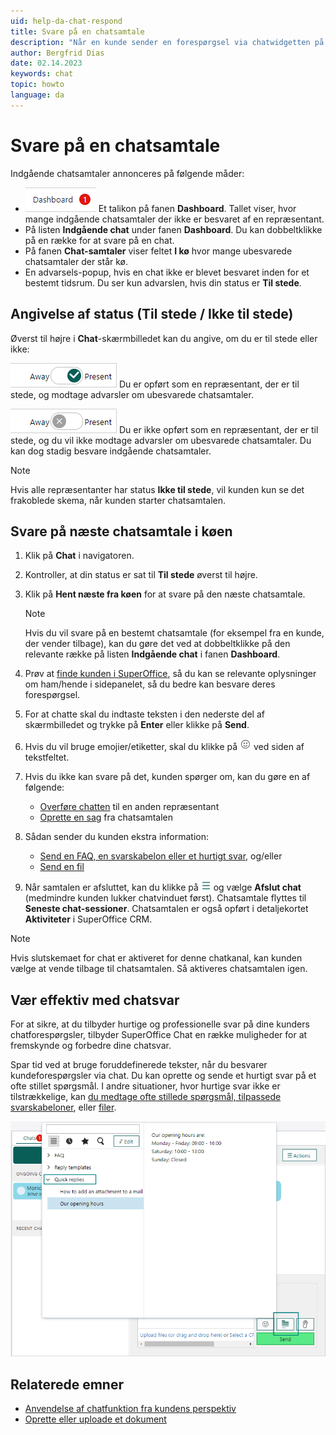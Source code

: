 ```yaml
---
uid: help-da-chat-respond
title: Svare på en chatsamtale
description: "Når en kunde sender en forespørgsel via chatwidgetten på hjemmesiden, er det ikke kun vigtigt at svare på den, men også at registrere den på deres kontaktkort."
author: Bergfrid Dias
date: 02.14.2023
keywords: chat
topic: howto
language: da
---
```


# Svare på en chatsamtale

Indgående chatsamtaler annonceres på følgende måder:

* ![ikon][img2] Et talikon på fanen **Dashboard**. Tallet viser, hvor mange indgående chatsamtaler der ikke er besvaret af en repræsentant.
* På listen **Indgående chat** under fanen **Dashboard**. Du kan dobbeltklikke på en række for at svare på en chat.
* På fanen **Chat-samtaler** viser feltet **I kø** hvor mange ubesvarede chatsamtaler der står kø.
* En advarsels-popup, hvis en chat ikke er blevet besvaret inden for et bestemt tidsrum. Du ser kun advarslen, hvis din status er **Til stede**.

## Angivelse af status (Til stede / Ikke til stede)

Øverst til højre i **Chat**-skærmbilledet kan du angive, om du er til stede eller ikke:

![ikon][img3] Du er opført som en repræsentant, der er til stede, og modtage advarsler om ubesvarede chatsamtaler.

![ikon][img4] Du er ikke opført som en repræsentant, der er til stede, og du vil ikke modtage advarsler om ubesvarede chatsamtaler. Du kan dog stadig besvare indgående chatsamtaler.

> [!NOTE]
> Hvis alle repræsentanter har status **Ikke til stede**, vil kunden kun se det frakoblede skema, når kunden starter chatsamtalen.

## Svare på næste chatsamtale i køen

1. Klik på **Chat** i navigatoren.

2. Kontroller, at din status er sat til **Til stede** øverst til højre.

3. Klik på **Hent næste fra køen** for at svare på den næste chatsamtale.

    > [!NOTE]
    > Hvis du vil svare på en bestemt chatsamtale (for eksempel fra en kunde, der vender tilbage), kan du gøre det ved at dobbeltklikke på den relevante række på listen **Indgående chat** i fanen **Dashboard**.

4. Prøv at [finde kunden i SuperOffice][1], så du kan se relevante oplysninger om ham/hende i sidepanelet, så du bedre kan besvare deres forespørgsel.

5. For at chatte skal du indtaste teksten i den nederste del af skærmbilledet og trykke på **Enter** eller klikke på **Send**.

6. Hvis du vil bruge emojier/etiketter, skal du klikke på ![ikon][img5] ved siden af tekstfeltet.

7. Hvis du ikke kan svare på det, kunden spørger om, kan du gøre en af følgende:

    * [Overføre chatten][2] til en anden repræsentant
    * [Oprette en sag][3] fra chatsamtalen

8. Sådan sender du kunden ekstra information:
    * [Send en FAQ, en svarskabelon eller et hurtigt svar][4], og/eller
    * [Send en fil][5]

9. Når samtalen er afsluttet, kan du klikke på ![ikon][img1] og vælge **Afslut chat** (medmindre kunden lukker chatvinduet først). Chatsamtale flyttes til **Seneste chat-sessioner**. Chatsamtalen er også opført i detaljekortet **Aktiviteter** i SuperOffice CRM.

> [!NOTE]
> Hvis slutskemaet for chat er aktiveret for denne chatkanal, kan kunden vælge at vende tilbage til chatsamtalen. Så aktiveres chatsamtalen igen.

## Vær effektiv med chatsvar

For at sikre, at du tilbyder hurtige og professionelle svar på dine kunders chatforespørgsler, tilbyder SuperOffice Chat en række muligheder for at fremskynde og forbedre dine chatsvar.

Spar tid ved at bruge foruddefinerede tekster, når du besvarer kundeforespørgsler via chat. Du kan oprette og sende et hurtigt svar på et ofte stillet spørgsmål. I andre situationer, hvor hurtige svar ikke er tilstrækkelige, kan [du medtage ofte stillede spørgsmål, tilpassede svarskabeloner][4], eller [filer][5].

![Fra knappen for tilføj foruddefineret tekst kan du vælge tekst fra FAQ, Svarskabeloner og Hurtige svar -screenshot][img6]

## Relaterede emner

* [Anvendelse af chatfunktion fra kundens perspektiv][6]
* [Oprette eller uploade et dokument][7]

<!-- Referenced links -->
[1]: link-to-person.md
[2]: transfer-to-agent.md
[3]: create-request.md
[4]: send-faq-or-reply-template.md
[5]: send-files.md
[6]: as-customer.md
[7]: ../../document/learn/create.md

<!-- Referenced images -->
[img1]: ../../../media/icons/btn-menu.png
[img2]: ../../../media/loc/en/chat/chat-tab-dashboard.png
[img3]: ../../../media/loc/en/chat/chat-status-present.png
[img4]: ../../../media/loc/en/chat/chat-status-away.png
[img5]: ../../../../common/icons/smiley-icon.png
[img6]: ../../../media/loc/en/chat/chat-quickreply.png
